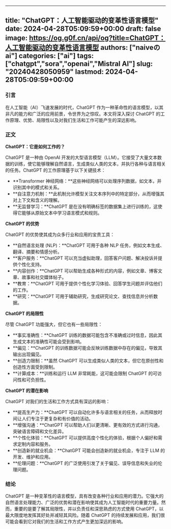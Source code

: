 
---
title: "ChatGPT：人工智能驱动的变革性语言模型"
date: 2024-04-28T05:09:59+00:00
draft: false
image: https://og.g0f.cn/api/og?title=ChatGPT：人工智能驱动的变革性语言模型
authors: ["naiveのai"]
categories: ["ai"]
tags: ["chatgpt","sora","openai","Mistral AI"]
slug: "20240428050959"
lastmod: 2024-04-28T05:09:59+00:00
---
### 引言

在人工智能（AI）飞速发展的时代，ChatGPT 作为一种革命性的语言模型，以其非凡的能力和广泛的应用前景，令世界为之惊叹。本文将深入探讨 ChatGPT 的工作原理、优势、局限性以及对我们生活和工作可能产生的深远影响。

### 正文

**ChatGPT：它是如何工作的？**

ChatGPT 是一种由 OpenAI 开发的大型语言模型（LLM）。它接受了大量文本数据的训练，使它能够理解自然语言，生成类似人类的文本，并执行各种与语言相关的任务。ChatGPT 的工作原理基于以下关键技术：

* **Transformer 神经网络：**这些神经网络可以处理序列数据，如文本，并识别其中的模式和关系。
* **自注意力机制：**此机制允许模型关注文本序列中的特定部分，从而增强其对上下文和含义的理解。
* **无监督学习：**ChatGPT 是在没有明确标签的数据集上进行训练的，这使得它能够从原始文本中学​​习语言模式和规则。

**ChatGPT 的优势**

ChatGPT 的优势使其成为众多行业和应用的宝贵工具：

* **自然语言处理 (NLP)：**ChatGPT 可用于各种 NLP 任务，例如文本生成、翻译、摘要和情感分析。
* **客户服务：**ChatGPT 可以充当虚拟助理，回答客户问题、解决投诉并提供个性化支持。
* **内容创作：**ChatGPT 可以帮助生成各种形式的内容，例如文章、博客文章、故事和社交媒体帖子。
* **教育：**ChatGPT 可用于提供个性化学习体验、回答学生问题并评估他们的工作。
* **研究：**ChatGPT 可用于辅助研究，生成研究论文、查找信息并分析数据。

**ChatGPT 的局限性**

尽管 ChatGPT 功能强大，但它也有一些局限性：

* **事实准确性：**ChatGPT 训练的数据可能包含不准确或过时信息，因此其生成文本的准确性可能会受到影响。
* **偏见：**ChatGPT 的训练数据可能会反映训练数据中存在的偏见，导致其输出出现偏见。
* **创造力限制：**虽然 ChatGPT 可以生成类似人类的文本，但它在原创性和创造性方面受到限制。
* **计算成本：**训练和运行 LLM 非常耗能，这可能会限制 ChatGPT 的可访问性和可负担性。

**ChatGPT 的潜在影响**

ChatGPT 对我们的生活和工作方式具有深远的影响：

* **提高生产力：**ChatGPT 可以自动化许多与语言相关的任务，从而释放时间让人们专注于更复杂和有价值的活动。
* **增强沟通：**ChatGPT 可以帮助人们以更清晰、更有效的方式进行沟通，突破语言障碍和文化差异。
* **个性化体验：**ChatGPT 可以提供高度个性化的体验，根据个人偏好和需求定制内容和服务。
* **创造新的就业机会：**ChatGPT 可能会创造新的就业机会，专注于 LLM 的开发、维护和应用。
* **伦理问题：**ChatGPT 的广泛使用引发了关于偏见、误导信息和失业的伦理问题。

### 结论

ChatGPT 是一种变革性的语言模型，具有改变各种行业和应用的潜力。它强大的自然语言处理能力、广泛的优势和潜在影响使其成为人工智能时代的重要力量。然而，重要的是要了解其局限性，并以负责任和深思熟虑的方式使用 ChatGPT，以最大限度地发挥其好处并减轻其风险。随着 ChatGPT 的持续发展和应用，我们很可能会看到它对我们的生活和工作方式产生更加深远的影响。